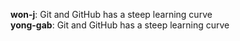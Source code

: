 **won-j**: Git and GitHub has a steep learning curve  
**yong-gab**: Git and GitHub has a steep learning curve

